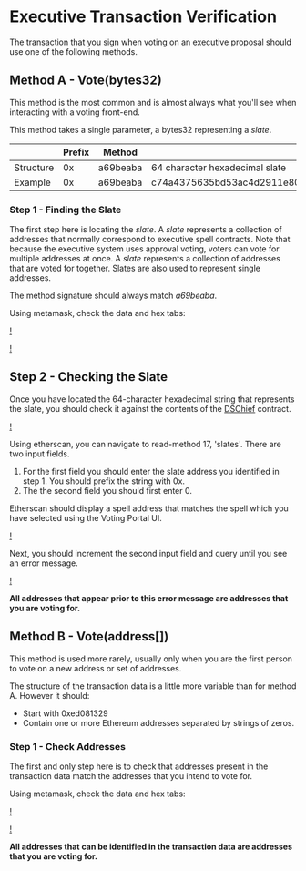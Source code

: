 
# Executive Transaction Verification

The transaction that you sign when voting on an executive proposal should use one of the following methods. 

## Method A - Vote(bytes32)

This method is the most common and is almost always what you'll see when interacting with a voting front-end.

This method takes a single parameter, a bytes32 representing a _slate_. 

|           | Prefix | Method   | Data                                                                |
|-----------|--------|----------|---------------------------------------------------------------------|
| Structure | 0x     | a69beaba | 64 character hexadecimal slate                                      |
| Example   | 0x     | a69beaba | c74a4375635bd53ac4d2911e80e815dd5e520080d53015b1c840b44a80844a00    |

### Step 1 - Finding the Slate

The first step here is locating the _slate_. A _slate_ represents a collection of addresses that normally correspond to executive spell contracts. Note that because the executive system uses approval voting, voters can vote for multiple addresses at once. A _slate_ represents a collection of addresses that are voted for together. Slates are also used to represent single addresses.

The method signature should always match _a69beaba_.

Using metamask, check the data and hex tabs:

[!](..\images\exec-transaction-verification-1.png)

[!](..\images\exec-transaction-verification-2.png)

## Step 2 - Checking the Slate

Once you have located the 64-character hexadecimal string that represents the slate, you should check it against the contents of the [DSChief](https://etherscan.io/address/0x0a3f6849f78076aefadf113f5bed87720274ddc0#readContract) contract.

[!](..\images\exec-transaction-verification-3.png)

Using etherscan, you can navigate to read-method 17, 'slates'. There are two input fields.
1. For the first field you should enter the slate address you identified in step 1. You should prefix the string with 0x.
2. The the second field you should first enter 0.

Etherscan should display a spell address that matches the spell which you have selected using the Voting Portal UI.

[!](..\images\exec-transaction-verification-4.png)

Next, you should increment the second input field and query until you see an error message.

[!](..\images\exec-transaction-verification-5.png)

**All addresses that appear prior to this error message are addresses that you are voting for.**

## Method B - Vote(address[])

This method is used more rarely, usually only when you are the first person to vote on a new address or set of addresses.

The structure of the transaction data is a little more variable than for method A. However it should:
* Start with 0xed081329
* Contain one or more Ethereum addresses separated by strings of zeros.

### Step 1 - Check Addresses

The first and only step here is to check that addresses present in the transaction data match the addresses that you intend to vote for.

Using metamask, check the data and hex tabs:

[!](..\images\exec-transaction-verification-6.png)

[!](..\images\exec-transaction-verification-7.png)

**All addresses that can be identified in the transaction data are addresses that you are voting for.**

